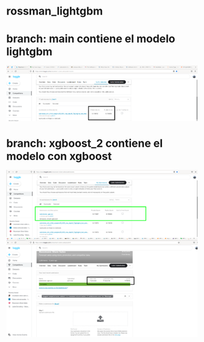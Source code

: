 # rossman_lightgbm


# branch: main contiene el modelo lightgbm

![score kaggle rossmann](./ligthgbm_rossmann.png)

# branch: xgboost_2 contiene el modelo con xgboost

![score kaggle rossmann xgboost](./Xgboost_danspace.png)
![score kaggle rossmann xgboost](./xgboost_danspace2.png)

